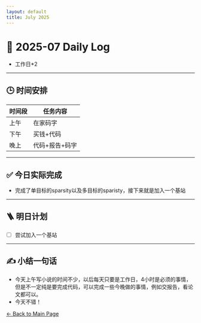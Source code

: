 ```yaml
---
layout: default
title: July 2025
---
```


# 📅 2025-07  Daily Log

- 工作日*2


---
## 🕒 时间安排

| 时间段 | 任务内容 |
|--------|----------| 
| 上午 | 在家码字|
| 下午 | 买钱+代码| 
| 晚上 | 代码+报告+码字 |



---

## ✅ 今日实际完成

- 完成了单目标的sparsity以及多目标的sparisty，接下来就是加入一个基站 
---


## 🪜 明日计划
- [ ] 尝试加入一个基站



---

## ✍️ 小结一句话
- 今天上午写小说的时间不少，以后每天只要是工作日，4小时是必须的事情，但是不一定纯是要完成代码，可以完成一些今晚做的事情，例如交报告，看论文都可以。
- 今天不错！


[← Back to Main Page](/index.md)
 

